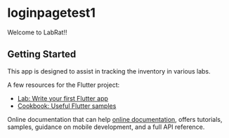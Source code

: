 # loginpagetest1

Welcome to LabRat!!

## Getting Started

This app is designed to assist in tracking the inventory in various labs.

A few resources for the Flutter project:

- [Lab: Write your first Flutter app](https://docs.flutter.dev/get-started/codelab)
- [Cookbook: Useful Flutter samples](https://docs.flutter.dev/cookbook)

Online documentation that can help
[online documentation](https://docs.flutter.dev/), offers tutorials,
samples, guidance on mobile development, and a full API reference.
